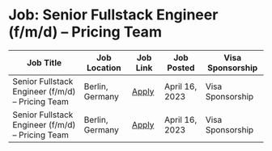 # Job: Senior Fullstack Engineer (f/m/d) – Pricing Team

| Job Title | Job Location | Job Link | Job Posted | Visa Sponsorship |
| --- | --- | --- | --- | --- |
| Senior Fullstack Engineer (f/m/d) – Pricing Team | Berlin, Germany | [Apply](https://careers.forto.com/jobs/fortogmbh/senior-fullstack-engineer-f-m-d-pricing-team/) | April 16, 2023 | Visa Sponsorship |
| Senior Fullstack Engineer (f/m/d) – Pricing Team | Berlin, Germany | [Apply](https://careers.forto.com/jobs/fortogmbh/senior-fullstack-engineer-f-m-d-pricing-team/) | April 16, 2023 | Visa Sponsorship |
